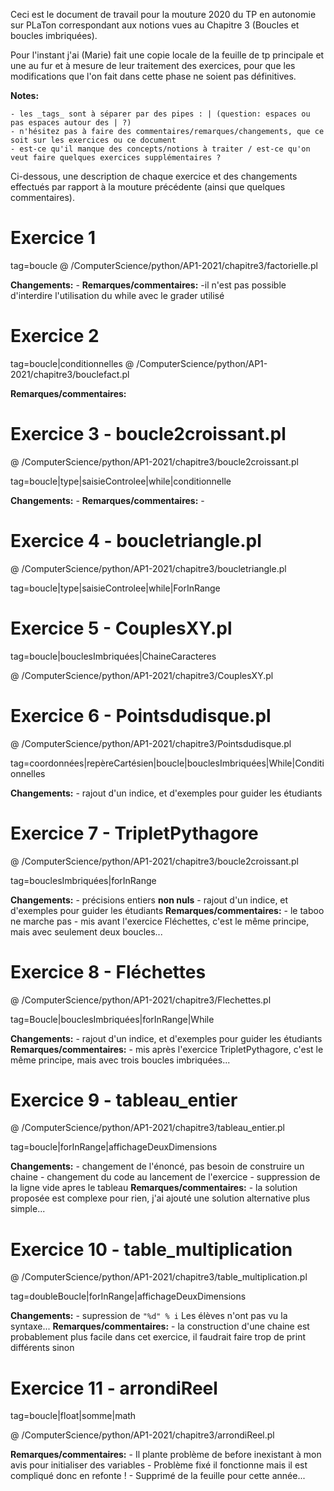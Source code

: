Ceci est le document de travail pour la mouture 2020 du TP en autonomie sur PLaTon correspondant aux notions vues au Chapitre 3 (Boucles et boucles imbriquées).

Pour l'instant j'ai (Marie) fait une copie locale de la feuille de tp principale et une au fur et à mesure de leur traitement des exercices, pour que les modifications que l'on fait dans cette phase ne soient pas définitives.

**Notes:**

    - les _tags_ sont à séparer par des pipes : | (question: espaces ou pas espaces autour des | ?)
    - n'hésitez pas à faire des commentaires/remarques/changements, que ce soit sur les exercices ou ce document
    - est-ce qu'il manque des concepts/notions à traiter / est-ce qu'on veut faire quelques exercices supplémentaires ?


Ci-dessous, une description de chaque exercice et des changements effectués par rapport à la mouture précédente (ainsi que quelques commentaires).

# Exercice 1
tag=boucle
@ /ComputerScience/python/AP1-2021/chapitre3/factorielle.pl

**Changements:**
    - 
**Remarques/commentaires:**
    -il n'est pas possible d'interdire l'utilisation du while avec le grader utilisé

# Exercice 2
tag=boucle|conditionnelles
@ /ComputerScience/python/AP1-2021/chapitre3/bouclefact.pl

**Remarques/commentaires:**

# Exercice 3 - boucle2croissant.pl

@ /ComputerScience/python/AP1-2021/chapitre3/boucle2croissant.pl

tag=boucle|type|saisieControlee|while|conditionnelle

**Changements:**
    - 
**Remarques/commentaires:**
    -
# Exercice 4 - boucletriangle.pl

@ /ComputerScience/python/AP1-2021/chapitre3/boucletriangle.pl

tag=boucle|type|saisieControlee|while|ForInRange

# Exercice 5 - CouplesXY.pl

tag=boucle|bouclesImbriquées|ChaineCaracteres

@ /ComputerScience/python/AP1-2021/chapitre3/CouplesXY.pl

# Exercice 6 - Pointsdudisque.pl

@ /ComputerScience/python/AP1-2021/chapitre3/Pointsdudisque.pl

tag=coordonnées|repèreCartésien|boucle|bouclesImbriquées|While|Conditionnelles

**Changements:**
    - rajout d'un indice, et d'exemples pour guider les étudiants

# Exercice 7 - TripletPythagore

@ /ComputerScience/python/AP1-2021/chapitre3/boucle2croissant.pl

tag=bouclesImbriquées|forInRange

**Changements:**
    - précisions entiers **non nuls**
    - rajout d'un indice, et d'exemples pour guider les étudiants
**Remarques/commentaires:**
    - le taboo ne marche pas
    - mis avant l'exercice Fléchettes, c'est le même principe, mais avec seulement deux boucles...

# Exercice 8 - Fléchettes

@ /ComputerScience/python/AP1-2021/chapitre3/Flechettes.pl

tag=Boucle|bouclesImbriquées|forInRange|While

**Changements:**
    - rajout d'un indice, et d'exemples pour guider les étudiants
**Remarques/commentaires:**
    - mis après l'exercice TripletPythagore, c'est le même principe, mais avec trois boucles imbriquées...

# Exercice 9 - tableau_entier

@ /ComputerScience/python/AP1-2021/chapitre3/tableau_entier.pl

tag=boucle|forInRange|affichageDeuxDimensions

**Changements:**
    - changement de l'énoncé, pas besoin de construire un chaine
    - changement du code au lancement de l'exercice
    - suppression de la ligne vide apres le tableau
**Remarques/commentaires:**
	- la solution proposée est complexe pour rien, j'ai ajouté une solution alternative plus simple...


# Exercice 10 - table_multiplication

@ /ComputerScience/python/AP1-2021/chapitre3/table_multiplication.pl

tag=doubleBoucle|forInRange|affichageDeuxDimensions

**Changements:**
    - supression de `"%d" % i` Les élèves n'ont pas vu la syntaxe...
**Remarques/commentaires:**
	- la construction d'une chaine est probablement plus facile dans cet exercice, il faudrait faire trop de print différents sinon


# Exercice 11 - arrondiReel

tag=boucle|float|somme|math

@ /ComputerScience/python/AP1-2021/chapitre3/arrondiReel.pl

**Remarques/commentaires:**
    - Il plante problème de before inexistant à mon avis pour initialiser des variables
    - Problème fixé il fonctionne mais il est compliqué donc en refonte !
    - Supprimé de la feuille pour cette année...



